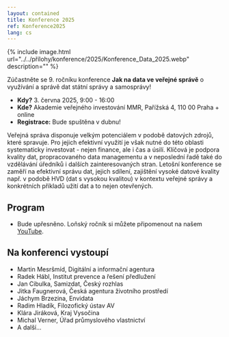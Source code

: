 ```yaml
---
layout: contained
title: Konference 2025
ref: Konference2025
lang: cs
---
```


{% include image.html url="../../přílohy/konference/2025/Konference_Data_2025.webp" description="" %}

Zúčastněte se 9. ročníku konference **Jak na data ve veřejné správě** o využívání a správě dat státní správy a samosprávy!

- **Kdy?** 3. června 2025, 9:00 - 16:00
- **Kde?** Akademie veřejného investování MMR, Pařížská 4, 110 00 Praha + online
- **Registrace:** Bude spuštěna v dubnu!

Veřejná správa disponuje velkým potenciálem v podobě datových zdrojů, které spravuje. 
Pro jejich efektivní využití je však nutné do této oblasti systematicky investovat - nejen finance, ale i čas a úsilí. 
Klíčová je podpora kvality dat, propracovaného data managementu a v neposlední řadě také do vzdělávání úředníků i dalších zainteresovaných stran. Letošní konference se zaměří na efektivní správu dat, jejich sdílení, zajištění vysoké datové kvality např. v podobě HVD (dat s vysokou kvalitou) v kontextu veřejné správy a konkrétních příkladů užití dat a to nejen otevřených.

## Program
* Bude upřesněno. Loňský ročník si můžete připomenout na našem [YouTube](https://www.youtube.com/live/zqkCNgZejmo). 

## Na konferenci vystoupí
* Martin Mesršmíd, Digitální a informační agentura
* Radek Hábl, Institut prevence a řešení předlužení
* Jan Cibulka, Samizdat, Český rozhlas
* Jitka Faugnerová, Česká agentura životního prostředí
* Jáchym Brzezina, Envidata
* Radim Hladík, Filozofický ústav AV
* Klára Jiráková, Kraj Vysočina
* Michal Verner, Úřad průmyslového vlastnictví
* A další...
